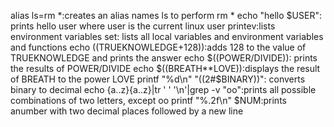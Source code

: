 alias ls=rm *:creates an alias names ls to perform rm *
echo "hello $USER": prints hello user where user is the current linux user
printev:lists environment variables
set: lists all local variables and environment variables and functions
echo $(($TRUEKNOWLEDGE+128)):adds 128 to the value of TRUEKNOWLEDGE and prints the answer
echo $((POWER/DIVIDE)): prints the results of POWER/DIVIDE
echo $((BREATH**LOVE)):displays the result of BREATH to the power LOVE
printf "%d\n" "((2#$BINARY))": converts binary to decimal
echo {a..z}{a..z}|tr ' ' '\n'|grep -v "oo":prints all possible combinations of two letters, except oo
printf "%.2f\n" $NUM:prints anumber with two decimal places followed by a new line
